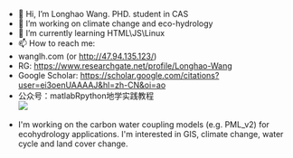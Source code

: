 - 👋 Hi, I’m Longhao Wang. PHD. student in CAS
- 👀 I’m working on climate change and eco-hydrology
- 🌱 I’m currently learning HTML\JS\Linux
- 📫 How to reach me:
- wanglh.com (or http://47.94.135.123/)
- RG: https://www.researchgate.net/profile/Longhao-Wang
- Google Scholar: https://scholar.google.com/citations?user=ei3oenUAAAAJ&hl=zh-CN&oi=ao
- 公众号：matlabRpython地学实践教程  
![](https://imagecollection.oss-cn-beijing.aliyuncs.com/legion/qrcode_for_gh_34ce282d1728_258.jpg)
* I'm working on the carbon water coupling models (e.g. PML_v2) for ecohydrology applications. I'm interested in GIS, climate change, water cycle and land cover change.
<!---
GISWLH/GISWLH is a ✨ special ✨ repository because its `README.md` (this file) appears on your GitHub profile.
You can click the Preview link to take a look at your changes.
--->
